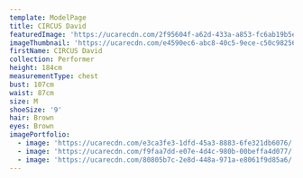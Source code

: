 ```yaml
---
template: ModelPage
title: CIRCUS David
featuredImage: 'https://ucarecdn.com/2f95604f-a62d-433a-a853-fc6ab19b5e8d/'
imageThumbnail: 'https://ucarecdn.com/e4590ec6-abc8-40c5-9ece-c50c98256dce/'
firstName: CIRCUS David
collection: Performer
height: 184cm
measurementType: chest
bust: 107cm
waist: 87cm
size: M
shoeSize: '9'
hair: Brown
eyes: Brown
imagePortfolio:
  - image: 'https://ucarecdn.com/e3ca3fe3-1dfd-45a3-8883-6fe321db6076/'
  - image: 'https://ucarecdn.com/f9faa7dd-e07e-4d4c-980b-00beffa4d077/'
  - image: 'https://ucarecdn.com/80805b7c-2e8d-448a-971a-e8061f9d85a6/'
---
```


